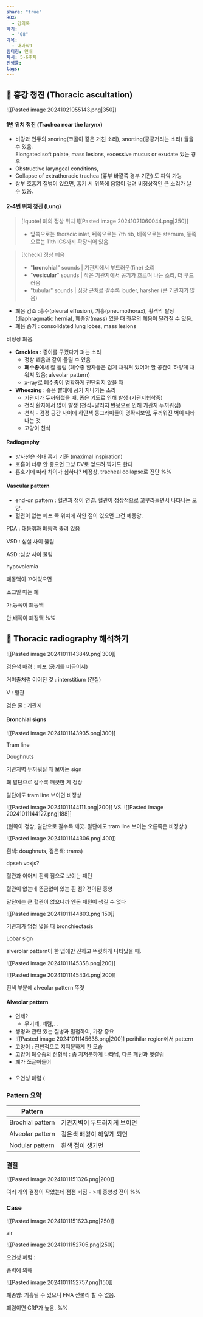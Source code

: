 ```yaml
---
share: "true"
BOX:
  - 강의록
학기:
  - "08"
과목:
  - 내과학1
팀티칭: 연내
차시: 5-6주차
진행률: 
tags: 
---
```


## 🔷 흉강 청진 (Thoracic ascultation)

![[Pasted image 20241021055143.png|350]]

#### 1번 위치 청진 (Trachea near the larynx)

- 비강과 인두의 snoring(코골이 같은 거친 소리), snorting(킁킁거리는 소리) 들을 수 있음.<br>Elongated soft palate, mass lesions, excessive mucus or exudate 있는 경우
- Obstructive laryngeal conditions, 
- Collapse of extrathoracic trachea (흉부 바깥쪽 경부 기관) 도 파악 가능
- 상부 호흡기 질병이 있으면, 흡기 시 위쪽에 음압이 걸려 비정상적인 큰 소리가 날 수 있음.

#### 2-4번 위치 청진 (Lung)

>[!quote] 폐의 정상 위치
>![[Pasted image 20241021060044.png|350]]
 >- 앞쪽으로는 thoracic inlet, 뒤쪽으로는 7th rib, 배쪽으로는 sternum, 등쪽으로는 11th ICS까지 확장되어 있음.

 >[!check] 정상 폐음
>  - "**bronchial**" sounds | 기관지에서 부드러운(fine) 소리
>  - "**vesicular**" sounds | 작은 기관지에서 공기가 흐르며 나는 소리, 더 부드러움
>  - "tubular" sounds | 심장 근처로 갈수록 louder, harsher (큰 기관지가 많음)

- 폐음 감소 :흉수(pleural effusion), 기흉(pneumothorax), 횡격막 탈장(diaphragmatic hernia), 폐종양(mass) 있을 때 좌우의 폐음이 달라질 수 있음.
- 폐음 증가 : consolidated lung lobes, mass lesions 

비정상 폐음.
- **Crackles** : 종이를 구겼다가 펴는 소리
	- 정상 폐음과 같이 들릴 수 있음
	- **폐수종**에서 잘 들림 (폐수종 환자들은 검게 채워져 있어야 할 공간이 하얗게 채워져 있음; alveolar pattern)
	- x-ray로 폐수종이 명확하게 진단되지 않을 때
- **Wheezing** : 좁은 빨대에 공기 지나가는 소리
	- 기관지가 두꺼워졌을 때, 좁은 기도로 인해 발생 (기관지협착증)
	- 천식 환자에서 많이 발생 (천식=알러지 반응으로 인해 기관지 두꺼워짐)
	- 천식 - 검정 공간 사이에 하얀색 동그라미들이 명확히보임, 두꺼워진 벽이 나타나는 것
	- 고양이 천식

#### Radiography
- 방사선은 최대 흡기 기준 (maximal inspiration)
- 호흡이 너무 안 좋으면 그냥 DV로 엎드려 찍기도 한다
- 흡호기에 따라 차이가 심하다? 비정상, tracheal collapse로 진단
%%
#### Vascular pattern

- end-on pattern : 혈관과 점이 연결. 혈관이 정상적으로 꼬부라들면서 나타나는 모양.
- 혈관이 없는 폐포 쪽 위치에 하얀 점이 있으면 그건 폐종양.

PDA : 대동맦과 폐동맥 뚫려 있음

VSD : 심실 사이 뚫림

ASD :심방 사이 뚤림

hypovolemia 

폐동맥이 꼬여있으면 

쇼크일 때는 폐

가,등쪽이 폐동맥

안,배쪽이 폐정맥 %%

## 🔷 Thoracic radiography 해석하기

![[Pasted image 20241011143849.png|300]]

검은색 배경 : 폐포 (공기를 머금어서)

거미줄처럼 이어진 것 : interstitium (간질)

V : 혈관

검은 줄 : 기관지

#### Bronchial signs

![[Pasted image 20241011143935.png|300]]

Tram line 

Doughnuts

기관지벽 두꺼워질 때 보이는 sign

폐 말단으로 갈수록 깨끗한 게 정상

말단에도 tram line 보이면 비정상

![[Pasted image 20241011144111.png|200]] VS. ![[Pasted image 20241011144127.png|188]]

(왼쪽이 정상, 말단으로 갈수록 깨끗. 말단에도 tram line 보이는 오른쪽은 비정상.)

![[Pasted image 20241011144306.png|400]]

흰색: doughnuts, 검은색: trams)

dpseh voxjs?

혈관과 이어져 흰색 점으로 보이는 패턴

혈관이 없는데 뜬금없이 있는 흰 점? 전이된 종양

말단에는 큰 혈관이 없으니까 엔돈 패턴이 생길 수 없다

![[Pasted image 20241011144803.png|150]]

기관지가 엄청 넓을 때 bronchiectasis

Lobar sign

alverolar pattern이 한 엽에만 진하고 뚜렷하게 나타났을 때.

![[Pasted image 20241011145358.png|200]]

![[Pasted image 20241011145434.png|200]]

흰색 부분에 alveolar pattern 뚜렷

#### Alveolar pattern

- 언제?
	- 무기폐, 폐렴,. .
- 생명과 관련 있는 질병과 밀접하여, 가장 중요
- ![[Pasted image 20241011145638.png|200]] perihilar region에서 pattern
- 고양이 : 전반적으로 지저분하게 찬 모습
- 고양이 폐수종의 전형적 : 좀 지저분하게 나타남, 다른 패턴과 헷갈림
- 폐가 쪼글어들어

### 

- 오연성 폐렴 (

### Pattern 요약

| Pattern          |                 |
| ---------------- | --------------- |
| Brochial pattern | 기관지벽이 두드러지게 보이면 |
| Alveolar pattern | 검은색 배경이 하얗게 되면  |
| Nodular pattern  | 흰색 점이 생기면       |

### 결절

![[Pasted image 20241011151326.png|200]]

여러 개의 결정이 작았는데 점점 커짐 - >폐 종양성 전이
%%
### Case

![[Pasted image 20241011151623.png|250]]

air 

![[Pasted image 20241011152705.png|250]]

오연성 폐렴 :

중력에 의해

![[Pasted image 20241011152757.png|150]]

폐종양: 기흉될 수 있으니 FNA 섣불리 할 수 없음.

폐렴이면 CRP가 높음. %%